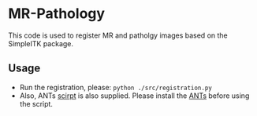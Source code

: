 # MR-Pathology

This code is used to register MR and patholgy images based on the SimpleITK package.

## Usage

* Run the registration, please: `python ./src/registration.py`
* Also, ANTs [scirpt](https://github.com/Barnonewdm/MR-Pathology/blob/main/src/ANTs.sh) is also supplied. Please install the [ANTs](https://github.com/ANTsX/ANTs) before using the script.
